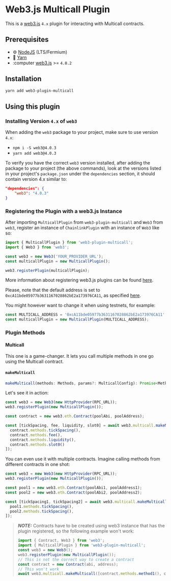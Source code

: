 # Web3.js Multicall Plugin

This is a [web3.js](https://github.com/web3/web3.js) `4.x` plugin for interacting with Multicall contracts.

## Prerequisites

-   :gear: [NodeJS](https://nodejs.org/) (LTS/Fermium)
-   :toolbox: [Yarn](https://yarnpkg.com/)
-   :computer [web3.js](https://github.com/web3/web3.js) >= `4.0.2`

## Installation

```bash
yarn add web3-plugin-multicall
```

## Using this plugin

### Installing Version `4.x` of `web3`

When adding the `web3` package to your project, make sure to use version `4.x`:

-   `npm i -S web3@4.0.3`
-   `yarn add web3@4.0.3`


To verify you have the correct `web3` version installed, after adding the package to your project (the above commands), look at the versions listed in your project's `package.json` under the `dependencies` section, it should contain version 4.x similar to:

```json
"dependencies": {
	"web3": "4.0.3"
}
```
### Registering the Plugin with a web3.js Instance

After importing `MulticallPlugin` from `web3-plugin-multicall` and `Web3` from `web3`, register an instance of `ChainlinkPlugin` with an instance of `Web3` like so:

```typescript
import { MulticallPlugin } from 'web3-plugin-multicall';
import { Web3 } from 'web3';

const web3 = new Web3('YOUR_PROVIDER_URL');
const multicallPlugin = new MulticallPlugin();

web3.registerPlugin(multicallPlugin);
```

More information about registering web3.js plugins can be found [here](https://docs.web3js.org/docs/guides/web3_plugin_guide/plugin_users#registering-the-plugin).

Please, note that the default address is set to `0xcA11bde05977b3631167028862bE2a173976CA11`, as specified [here](https://www.multicall3.com/).

You might however want to change it when using testnets, for example:

```typescript
const MULTICALL_ADDRESS = '0xcA11bde05977b3631167028862bE2a173976CA11';
const multicallPlugin = new MulticallPlugin(MULTICALL_ADDRESS);
```
### Plugin Methods

#### Multicall

This one is a game-changer. It lets you call multiple methods in one go using the Multicall contract.

#### `makeMulticall`

```typescript
makeMulticall(methods: Methods, params?: MulticallConfig): Promise<MethodResults>;
```

Let's see it in action:
```typescript
const web3 = new Web3(new HttpProvider(RPC_URL));
web3.registerPlugin(new MulticallPlugin());

const contract = new web3.eth.Contract(poolAbi, poolAddress);

const [tickSpacing, fee, liquidity, slot0] = await web3.multicall.makeMulticall([
  contract.methods.tickSpacing(), 
  contract.methods.fee(), 
  contract.methods.liquidity(), 
  contract.methods.slot0()
]);
```

You can even use it with multiple contracts. Imagine calling methods from different contracts in one shot:


```typescript
const web3 = new Web3(new HttpProvider(RPC_URL));
web3.registerPlugin(new MulticallPlugin());

const pool1 = new web3.eth.Contract(poolAbi1, poolAddress1);
const pool2 = new web3.eth.Contract(poolAbi2, poolAddress2);

const [tickSpacing1, tickSpacing2] = await web3.multicall.makeMulticall([
  pool1.methods.tickSpacing(),
  pool2.methods.tickSpacing(),
]);
```

> **_NOTE:_** Contracts have to be created using web3 instance that has the plugin registered, so the following example won't work:
> ```typescript
> import { Contract, Web3 } from 'web3';
> import { MulticallPlugin } from 'web3-plugin-multicall';
> const web3 = new Web3();
> web3.registerPlugin(new MulticallPlugin());
> // This is not the correct way to create a contract
> const contract = new Contract(abi, address);
> // This won't work
> await web3.multicall.makeMulticall([contract.methods.method1(), contract.methods.method2()]);
>
